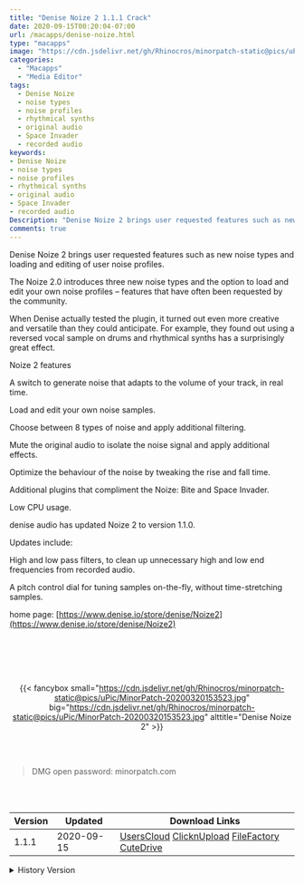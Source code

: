 ```yaml
---
title: "Denise Noize 2 1.1.1 Crack"
date: 2020-09-15T00:20:04-07:00
url: /macapps/denise-noize.html
type: "macapps"
image: "https://cdn.jsdelivr.net/gh/Rhinocros/minorpatch-static@pics/uPic/iLX2Z2.png"
categories:
  - "Macapps"
  - "Media Editor"
tags:
  - Denise Noize
  - noise types
  - noise profiles
  - rhythmical synths
  - original audio
  - Space Invader
  - recorded audio
keywords:
- Denise Noize
- noise types
- noise profiles
- rhythmical synths
- original audio
- Space Invader
- recorded audio
Description: "Denise Noize 2 brings user requested features such as new noise types and loading and editing of user noise profiles."
comments: true
---
```


Denise Noize 2 brings user requested features such as new noise types and loading and editing of user noise profiles.

The Noize 2.0 introduces three new noise types and the option to load and edit your own noise profiles – features that have often been requested by the community.

When Denise actually tested the plugin, it turned out even more creative and versatile than they could anticipate. For example, they found out using a reversed vocal sample on drums and rhythmical synths has a surprisingly great effect.

Noize 2 features

A switch to generate noise that adapts to the volume of your track, in real time.

Load and edit your own noise samples.

Choose between 8 types of noise and apply additional filtering.

Mute the original audio to isolate the noise signal and apply additional effects.

Optimize the behaviour of the noise by tweaking the rise and fall time.

Additional plugins that compliment the Noize: Bite and Space Invader.

Low CPU usage.



denise audio has updated Noize 2 to version 1.1.0.



Updates include:

High and low pass filters, to clean up unnecessary high and low end frequencies from recorded audio.

A pitch control dial for tuning samples on-the-fly, without time-stretching samples.


home page: [https://www.denise.io/store/denise/Noize2](https://www.denise.io/store/denise/Noize2)

<br/>
<br/>
<script async src="https://pagead2.googlesyndication.com/pagead/js/adsbygoogle.js"></script>
<ins class="adsbygoogle"
     style="display:block; text-align:center;"
     data-ad-layout="in-article"
     data-ad-format="fluid"
     data-ad-client="ca-pub-8746275014476192"
     data-ad-slot="5144997159"></ins>
<script>
     (adsbygoogle = window.adsbygoogle || []).push({});
</script>
<br/>
<br/>


<center>

{{< fancybox small="https://cdn.jsdelivr.net/gh/Rhinocros/minorpatch-static@pics/uPic/MinorPatch-20200320153523.jpg" big="https://cdn.jsdelivr.net/gh/Rhinocros/minorpatch-static@pics/uPic/MinorPatch-20200320153523.jpg" alttitle="Denise Noize 2" >}}

</center>

<br/>
<br/>


> DMG open password: minorpatch.com

<br/>

<br/>
<div id="history_version" class="history_version">

| Version | Updated | Download Links |
| ---- | ---- | ---- |
| 1.1.1 | 2020-09-15 | [UsersCloud](https://ouo.io/EjbEgI)   [ClicknUpload](https://ouo.io/67mTDT0)   [FileFactory](https://ouo.io/U8rX6Q)   [CuteDrive](https://ouo.io/pXf7Ai) |
<details>
<summary>History Version</summary>

| Version | Updated | Download Links |
| ---- | ---- | ---- |
| 1.1 | 2020-03-20 | [UsersCloud](https://ouo.io/5d6KmE)   [ClicknUpload](https://ouo.io/J9DmSP)   [FileFactory](https://ouo.io/zUu9kR)   [CuteDrive](https://ouo.io/C6RQNR) |
</details>

</div>
